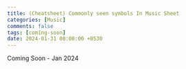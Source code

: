 ```yaml
--- 
title: (Cheatsheet) Commonly seen symbols In Music Sheet
categories: [Music]
comments: false
tags: [coming-soon]
date: 2024-01-31 00:00:00 +0530
---
```


Coming Soon - Jan 2024
